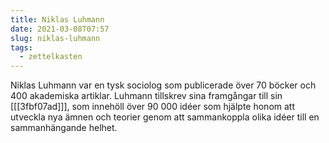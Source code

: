 ```yaml
---
title: Niklas Luhmann
date: 2021-03-08T07:57
slug: niklas-luhmann
tags: 
  - zettelkasten
---
```


Niklas Luhmann var en tysk sociolog som publicerade över 70 böcker och 400
akademiska artiklar. Luhmann tillskrev sina framgångar till sin [[[3fbf07ad]]],
som innehöll över 90 000 idéer som hjälpte honom att utveckla nya ämnen och
teorier genom att sammankoppla olika idéer till en sammanhängande helhet.
